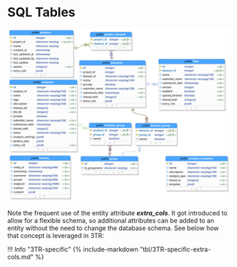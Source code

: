 # SQL Tables

![SQL Tables](../../img/pgmodeler_omicsdm_db_schema.png)

Note the frequent use of the entity attribute ***extra_cols***.
It got introduced to allow for a flexible schema, so additional attributes 
can be added to an entity without the need to change the database schema.
See below how that concept is leveraged in 3TR:

!!! Info "3TR-specific"
	    {% include-markdown "tbl/3TR-specific-extra-cols.md" %}